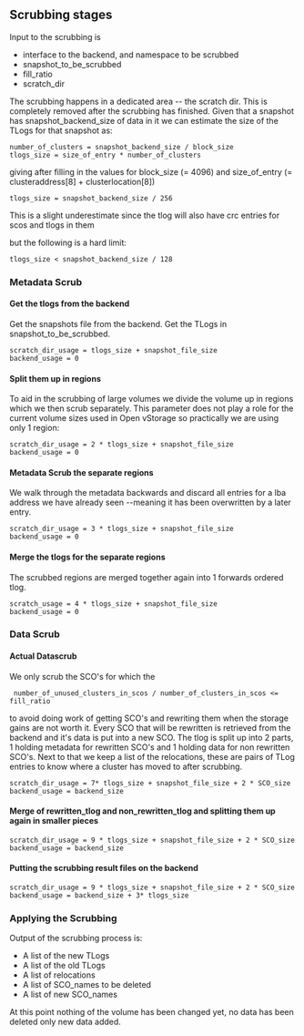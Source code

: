 <a name="Scrub Process"></a>
## Scrubbing stages

Input to the scrubbing is

- interface to the backend, and namespace to be scrubbed
- snapshot_to_be_scrubbed
- fill_ratio
- scratch_dir

The scrubbing happens in a dedicated area \-\- the scratch dir. This is completely removed after the scrubbing has finished.
Given that a snapshot has snapshot_backend_size of data in it we can estimate the size of the TLogs for that snapshot as:

    number_of_clusters = snapshot_backend_size / block_size
    tlogs_size = size_of_entry * number_of_clusters

giving after filling in the values for block_size (= 4096) and size_of_entry (= clusteraddress[8] + clusterlocation[8])

    tlogs_size = snapshot_backend_size / 256

This is a slight underestimate since the tlog will also have crc entries for scos and tlogs in them

but the following is a hard limit:

    tlogs_size < snapshot_backend_size / 128


### Metadata Scrub

#### Get the tlogs from the backend

Get the snapshots file from the backend. Get the TLogs in snapshot_to_be_scrubbed.

    scratch_dir_usage = tlogs_size + snapshot_file_size
    backend_usage = 0

#### Split them up in regions

To aid in the scrubbing of large volumes we divide the volume up in regions which we then scrub separately.
This parameter does not play a role for the current volume sizes used in Open vStorage so practically we are using only 1 region:

    scratch_dir_usage = 2 * tlogs_size + snapshot_file_size
    backend_usage = 0

#### Metadata Scrub the separate regions

We walk through the metadata backwards and discard all entries for a lba address we have already seen \-\-meaning it has been overwritten by a later entry.

    scratch_dir_usage = 3 * tlogs_size + snapshot_file_size
    backend_usage = 0

#### Merge the tlogs for the separate regions

The scrubbed regions are merged together again into 1 forwards ordered tlog.

    scratch_usage = 4 * tlogs_size + snapshot_file_size
    backend_usage = 0

### Data Scrub

#### Actual Datascrub

We only scrub the SCO's for which the

     number_of_unused_clusters_in_scos / number_of_clusters_in_scos <= fill_ratio

to avoid doing work of getting SCO's and rewriting them when the storage gains are not worth it.
Every SCO that will be rewritten is retrieved from the backend and it's data is put into a new SCO. The tlog is split up into 2 parts, 
1 holding metadata for rewritten SCO's and 1 holding data for non rewritten SCO's.
Next to that we keep a list of the relocations, these are pairs of TLog entries to know where a cluster has moved to after scrubbing.

    scratch_dir_usage = 7* tlogs_size + snapshot_file_size + 2 * SCO_size
    backend_usage = backend_size

#### Merge of rewritten_tlog and non_rewritten_tlog and splitting them up again in smaller pieces

    scratch_dir_usage = 9 * tlogs_size + snapshot_file_size + 2 * SCO_size
    backend_usage = backend_size

#### Putting the scrubbing result files on the backend

    scratch_dir_usage = 9 * tlogs_size + snapshot_file_size + 2 * SCO_size
    backend_usage = backend_size + 3* tlogs_size

### Applying the Scrubbing

Output of the scrubbing process is:

* A list of the new TLogs
* A list of the old TLogs
* A list of relocations
* A list of SCO_names to be deleted
* A list of new SCO_names

At this point nothing of the volume has been changed yet, no data has been deleted only new data added.